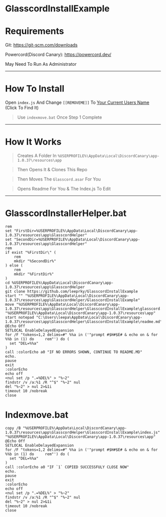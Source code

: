 # GlasscordInstallExample

# Requirements

Git: https://git-scm.com/downloads

Powercord(Discord Canary): https://powercord.dev/

May Need To Run As Administrator

------------------------------------------------

# How To Install

Open `index.js` And Change `[[REMOVEME]]` To [Your Current Users Name](https://i.imgur.com/1RypNbz.png) (Click To Find It)

> Use `indexmove.bat` Once Step 1 Complete

------------------------------------------------

# How It Works

> Creates A Folder In `%USERPROFILE%\AppData\Local\DiscordCanary\app-1.0.37\resources\app`

> Then Opens It & Clones This Repo

> Then Moves The `Glasscord.asar` For You

> Opens Readme For You & The Index.js To Edit

------------------------------------------------

# GlasscordInstallerHelper.bat

```
rem 
set "FirstDir=%USERPROFILE%\AppData\Local\DiscordCanary\app-1.0.37\resources\app\GlasscordHelper"
set "SecondDir=%USERPROFILE%\AppData\Local\DiscordCanary\app-1.0.37\resources\app\GlasscordHelper"
rem 
if exist "%FirstDir\" (
    rem 
    mkdir "%SecondDir%"
) else (
    rem 
    mkdir "%FirstDir%"
)
cd %USERPROFILE%\AppData\Local\DiscordCanary\app-1.0.37\resources\app\GlasscordHelper
git clone https://github.com/leeprky/GlasscordInstallExample
start "" "%USERPROFILE%\AppData\Local\DiscordCanary\app-1.0.37\resources\app\GlasscordHelper/GlasscordInstallExample"
move "%USERPROFILE%\AppData\Local\DiscordCanary\app-1.0.37\resources\app\GlasscordHelper\GlasscordInstallExample\glasscord.asar" "%USERPROFILE%\AppData\Local\DiscordCanary\app-1.0.37\resources\app"
start notepad "C:\Users\leepa\AppData\Local\DiscordCanary\app-1.0.37\resources\app\GlasscordHelper\GlasscordInstallExample\readme.md"
@Echo Off
SETLOCAL EnableDelayedExpansion
for /F "tokens=1,2 delims=#" %%a in ('"prompt #$H#$E# & echo on & for %%b in (1) do     rem"') do (
  set "DEL=%%a"
)
call :colorEcho a0 "IF NO ERRORS SHOWN, CONTINUE TO README.MD"
echo.
pause
exit
:colorEcho
echo off
<nul set /p ".=%DEL%" > "%~2"
findstr /v /a:%1 /R "^$" "%~2" nul
del "%~2" > nul 2>&1i
timeout 10 /nobreak
close
```

# Indexmove.bat

```
copy /B "%USERPROFILE%\AppData\Local\DiscordCanary\app-1.0.37\resources\app\GlasscordHelper\GlasscordInstallExample\index.js" "%USERPROFILE%\AppData\Local\DiscordCanary\app-1.0.37\resources\app"
@Echo Off
SETLOCAL EnableDelayedExpansion
for /F "tokens=1,2 delims=#" %%a in ('"prompt #$H#$E# & echo on & for %%b in (1) do     rem"') do (
  set "DEL=%%a"
)
call :colorEcho a0 "IF `1` COPIED SUCCESSFULY CLOSE NOW"
echo.
pause
exit
:colorEcho
echo off
<nul set /p ".=%DEL%" > "%~2"
findstr /v /a:%1 /R "^$" "%~2" nul
del "%~2" > nul 2>&1i
timeout 10 /nobreak
close
```
